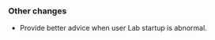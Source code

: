 <!-- Delete the sections that don't apply -->

### Other changes

- Provide better advice when user Lab startup is abnormal.

